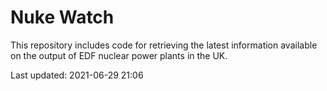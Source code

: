 # Nuke Watch

This repository includes code for retrieving the latest information available on the output of EDF nuclear power plants in the UK.

Last updated: 2021-06-29 21:06